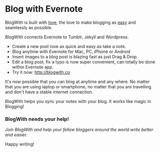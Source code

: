 # Blog with Evernote

BlogWith is built with [love](http://kong.vn/blog-with-evernote/), the love to make blogging as [easy](http://bosslee.co/2013/07/21/my-struggle-with-jekyll/) and seamlessly as possible.

BlogWith connects Evernote to Tumblr, Jekyll and Wordpress.

- Create a new post now as quick and easy as take a note.
- Blog anytime with Evernote for Mac, PC, iPhone or Android
- Insert images to a blog post is blazing fast as just Drag & Drop.
- Edit a blog post, fix a typo is now super convenient, can totally be done within Evernote app.
- Try it now: http://blogwith.co

It's now possible that you can blog at anytime and any where. No matter that you are using laptop or smartphone, no matter that you are travelling and don't have a stable internet connection.

BlogWith helps you sync your notes with your blog. It works like magic in Blogging!


### BlogWith needs your help!
_Join BlogWith and help your fellow bloggers around the world write better and easier._

Happy writing!
